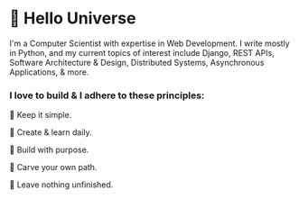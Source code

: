 # :ocean: Hello Universe

I'm a Computer Scientist with expertise in Web Development. I write mostly in Python, and my current topics of interest include Django, REST APIs, Software Architecture & Design, Distributed Systems, Asynchronous Applications, & more.

### I love to build & I adhere to these principles:

:balloon: Keep it simple.  

:balloon: Create & learn daily.  

:balloon: Build with purpose.  

:balloon: Carve your own path.  

:balloon: Leave nothing unfinished.  
